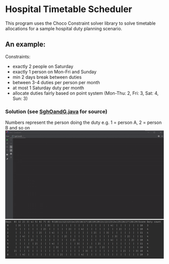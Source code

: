# Hospital Timetable Scheduler

This program uses the Choco Constraint solver library to solve timetable allocations for a sample hospital duty planning scenario.

## An example:

Constraints:

 * exactly 2 people on Saturday
 * exactly 1 person on Mon-Fri and Sunday
 * min 2 days break between duties
 * between 3-4 duties per person per month
 * at most 1 Saturday duty per month
 * allocate duties fairly based on point system (Mon-Thu: 2, Fri: 3, Sat: 4, Sun: 3)
 
 ### Solution (see [SghOandG.java](/src/SghOandG.java) for source)
 
 Numbers represent the person doing the duty e.g. 1 = person A, 2 = person B and so on
![](/animation.gif)
![](/optimal_solution.jpg)
